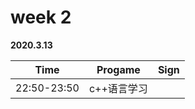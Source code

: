 # week 2

**2020.3.13**

Time|Progame|Sign
:----------:|:----------:|:----------:|
22:50-23:50|c++语言学习
